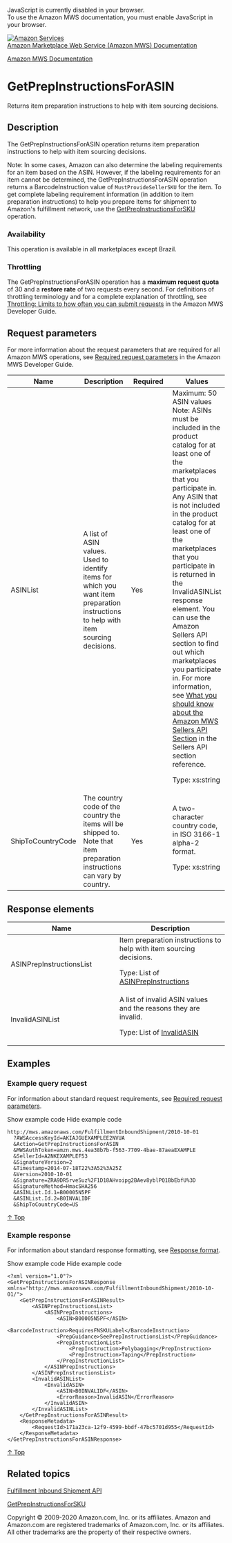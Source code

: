 <div id="MWSDX_noscript">

JavaScript is currently disabled in your browser.  
To use the Amazon MWS documentation, you must enable JavaScript in your
browser.

</div>

<div id="MWSDX_divtop">

[![Amazon
Services](https://images-na.ssl-images-amazon.com/images/G/08/mwsportal/fr_FR/amazonservices.gif "Amazon Services")](http://services.amazon.fr)  
<span id="MWSDX_titlebar">[Amazon Marketplace Web Service (Amazon MWS)
Documentation](https://developer.amazonservices.fr/gp/mws/docs.html)</span>

</div>

<div id="MWSDX_divbottom">

<div id="MWSDX_divleft">

<div id="MWSDX_toc">

</div>

</div>

<div id="MWSDX_divright">

<div id="MWSDX_content">

<span id="MWSDX_breadcrumbs">[Amazon MWS
Documentation](https://developer.amazonservices.fr/gp/mws/docs.html)</span>

<div id="FBAInbound_GetPrepInstructionsForASIN" class="nested0">

GetPrepInstructionsForASIN
==========================

<span class="ph">Returns item preparation instructions to help with item
sourcing decisions.</span>

<div id="Description" class="topic concept nested1">

Description
-----------

<div class="body conbody">

<div class="section">

The <span class="keyword apiname">GetPrepInstructionsForASIN</span>
operation returns item preparation instructions to help with item
sourcing decisions.

<div class="p">

<div class="note note">

<span class="notetitle">Note:</span> In some cases, Amazon can also
determine the labeling requirements for an item based on the ASIN.
However, if the labeling requirements for an item cannot be determined,
the <span class="keyword apiname">GetPrepInstructionsForASIN</span>
operation returns a <span
class="keyword parmname">BarcodeInstruction</span> value of
`MustProvideSellerSKU` for the item. To get complete labeling
requirement information (in addition to item preparation instructions)
to help you prepare items for shipment to <span class="ph">Amazon's
fulfillment network</span>, use the
<a href="FBAInbound_GetPrepInstructionsForSKU.md" class="xref" title="Returns labeling requirements and item preparation instructions to help you prepare items for an inbound shipment."><span class="keyword apiname">GetPrepInstructionsForSKU</span></a>
operation.

</div>

</div>

</div>

<div class="section">

### Availability

This operation is available in all marketplaces except Brazil.

</div>

<div class="section">

### Throttling

The <span class="keyword apiname">GetPrepInstructionsForASIN</span>
operation has a **maximum request quota** of 30 and a **restore rate**
of two requests every second. <span class="ph">For definitions of
throttling terminology and for a complete explanation of throttling, see
<a href="../dev_guide/DG_Throttling.md" class="xref">Throttling: Limits to how often you can submit requests</a>
in the <span class="ph">Amazon MWS Developer Guide</span>.</span>

</div>

</div>

</div>

<div id="RequestParameters" class="topic reference nested1">

Request parameters
------------------

<div class="body refbody">

<div class="section">

<span class="ph">For more information about the request parameters that
are required for all <span class="ph">Amazon MWS</span> operations, see
<a href="../dev_guide/DG_RequiredRequestParameters.md" class="xref">Required request parameters</a>
in the <span class="ph">Amazon MWS Developer Guide</span>.</span>

</div>

<div class="tablenoborder">

<table id="RequestParameters__RequestParametersTable" class="table" data-cellpadding="4" data-cellspacing="0" data-summary="" data-frame="border" data-border="1" data-rules="all">
<colgroup>
<col style="width: 25%" />
<col style="width: 25%" />
<col style="width: 25%" />
<col style="width: 25%" />
</colgroup>
<thead>
<tr class="header">
<th>Name</th>
<th>Description</th>
<th>Required</th>
<th>Values</th>
</tr>
</thead>
<tbody>
<tr class="odd">
<td><span class="keyword parmname">ASINList</span></td>
<td>A list of <span class="keyword parmname">ASIN</span> values. Used to identify items for which you want item preparation instructions to help with item sourcing decisions.</td>
<td>Yes</td>
<td>Maximum: 50 <span class="keyword parmname">ASIN</span> values
<div class="note note">
<span class="notetitle">Note:</span> ASINs must be included in the product catalog for at least one of the marketplaces that you participate in. Any ASIN that is not included in the product catalog for at least one of the marketplaces that you participate in is returned in the <span class="keyword parmname">InvalidASINList</span> response element. You can use the Amazon Sellers API section to find out which marketplaces you participate in. For more information, see <a href="../sellers/Sellers_Overview.md" class="xref">What you should know about the Amazon MWS Sellers API Section</a> in the <span class="ph">Sellers API section</span> reference.
</div>
<p><span class="ph">Type: xs:string</span></p></td>
</tr>
<tr class="even">
<td><span class="keyword parmname">ShipToCountryCode</span></td>
<td>The country code of the country the items will be shipped to. Note that item preparation instructions can vary by country.</td>
<td>Yes</td>
<td><span class="ph">A two-character country code, in ISO 3166-1 alpha-2 format.</span>
<p><span class="ph">Type: xs:string</span></p></td>
</tr>
</tbody>
</table>

</div>

</div>

</div>

<div id="ResponseElements" class="topic reference nested1">

Response elements
-----------------

<div class="body refbody">

<div class="tablenoborder">

<table id="ResponseElements__ResponseElementsTable" class="table" data-cellpadding="4" data-cellspacing="0" data-summary="" data-frame="border" data-border="1" data-rules="all">
<colgroup>
<col style="width: 50%" />
<col style="width: 50%" />
</colgroup>
<thead>
<tr class="header">
<th>Name</th>
<th>Description</th>
</tr>
</thead>
<tbody>
<tr class="odd">
<td><span class="keyword parmname">ASINPrepInstructionsList</span></td>
<td><span class="ph">Item preparation instructions to help with item sourcing decisions.</span>
<p>Type: List of <a href="FBAInbound_Datatypes.md#ASINPrepInstructions" class="xref" title="Item preparation instructions to help with item sourcing decisions.">ASINPrepInstructions</a></p></td>
</tr>
<tr class="even">
<td><span class="keyword parmname">InvalidASINList</span></td>
<td>A list of invalid <span class="keyword parmname">ASIN</span> values and the reasons they are invalid.
<p>Type: List of <a href="FBAInbound_Datatypes.md#InvalidASIN" class="xref" title="An invalid ASIN and the reason it is invalid.">InvalidASIN</a></p></td>
</tr>
</tbody>
</table>

</div>

</div>

</div>

<div id="Examples" class="topic reference nested1">

Examples
--------

<div class="body refbody">

<div class="section">

### Example query request

<span class="ph">For information about standard request requirements,
see
<a href="../dev_guide/DG_RequiredRequestParameters.md" class="xref">Required request parameters</a>.</span>

<span class="ph expander"> <span class="keyword parmname xshow">Show
example code</span> <span class="keyword parmname xhide">Hide example
code</span> </span>

<div class="sectiondiv content">

    http://mws.amazonaws.com/FulfillmentInboundShipment/2010-10-01
      ?AWSAccessKeyId=AKIAJGUEXAMPLEE2NVUA
      &Action=GetPrepInstructionsForASIN
      &MWSAuthToken=amzn.mws.4ea38b7b-f563-7709-4bae-87aeaEXAMPLE
      &SellerId=A2NKEXAMPLEF53
      &SignatureVersion=2
      &Timestamp=2014-07-18T22%3A52%3A25Z
      &Version=2010-10-01
      &Signature=ZRA9DR5rveSuz%2F1D18AHvoipg2BAev8yblPQ1BbEbfU%3D
      &SignatureMethod=HmacSHA256
      &ASINList.Id.1=B00005N5PF
      &ASINList.Id.2=B0INVALIDF
      &ShipToCountryCode=US

<a href="#Examples" class="xref">↑ Top</a>

</div>

</div>

<div class="section">

### Example response

<span class="ph">For information about standard response formatting, see
<a href="../dev_guide/DG_ResponseFormat.md" class="xref">Response format</a>.</span>

<span class="ph expander"> <span class="keyword parmname xshow">Show
example code</span> <span class="keyword parmname xhide">Hide example
code</span> </span>

<div class="sectiondiv content">

    <?xml version="1.0"?>
    <GetPrepInstructionsForASINResponse xmlns="http://mws.amazonaws.com/FulfillmentInboundShipment/2010-10-01/">
        <GetPrepInstructionsForASINResult>
            <ASINPrepInstructionsList>
                <ASINPrepInstructions>
                    <ASIN>B00005N5PF</ASIN>
                    <BarcodeInstruction>RequiresFNSKULabel</BarcodeInstruction>
                    <PrepGuidance>SeePrepInstructionsList</PrepGuidance>
                    <PrepInstructionList>
                        <PrepInstruction>Polybagging</PrepInstruction>
                        <PrepInstruction>Taping</PrepInstruction>
                    </PrepInstructionList>
                </ASINPrepInstructions>
            </ASINPrepInstructionsList>
            <InvalidASINList>
                <InvalidASIN>
                    <ASIN>B0INVALIDF</ASIN>
                    <ErrorReason>InvalidASIN</ErrorReason>
                </InvalidASIN>
            </InvalidASINList>
        </GetPrepInstructionsForASINResult>
        <ResponseMetadata>
            <RequestId>171a23ca-12f9-4599-bbdf-47bc5701d955</RequestId>
        </ResponseMetadata>
    </GetPrepInstructionsForASINResponse>

<a href="#Examples" class="xref">↑ Top</a>

</div>

</div>

</div>

</div>

<div id="RelatedTopics" class="topic nested1">

Related topics
--------------

<div class="body">

<a href="../fba_inbound/FBAInbound_Overview.md" class="xref">Fulfillment Inbound Shipment API</a>

<a href="FBAInbound_GetPrepInstructionsForSKU.md" class="xref" title="Returns labeling requirements and item preparation instructions to help you prepare items for an inbound shipment.">GetPrepInstructionsForSKU</a>

</div>

</div>

</div>

<div id="MWSDX_footer">

Copyright © 2009-2020 Amazon.com, Inc. or its affiliates. Amazon and
Amazon.com are registered trademarks of Amazon.com, Inc. or its
affiliates. All other trademarks are the property of their respective
owners.

</div>

</div>

</div>

<div style="clear: both;">

</div>

</div>
